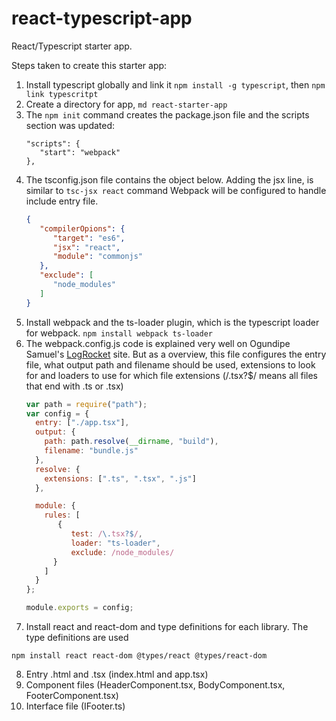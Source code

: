 # react-typescript-app
React/Typescript starter app.

Steps taken to create this starter app:
1) Install typescript globally and link it `npm install -g typescript`, then `npm link typescritpt`
2) Create a directory for app, `md react-starter-app`
3) The `npm init` command creates the package.json file and the scripts section was updated:
   ```
   "scripts": {
      "start": "webpack"
   },
   ```
4) The tsconfig.json file contains the object below. Adding the jsx line, is similar to `tsc-jsx react` command  Webpack will be configured to handle include entry file.
   ```json
   {
      "compilerOpions": {
         "target": "es6",
         "jsx": "react",
         "module": "commonjs"
      },
      "exclude": [
         "node_modules"
      ]
   }
   ```
5) Install webpack and the ts-loader plugin, which is the typescript loader for webpack.
   `npm install webpack ts-loader`
6) The webpack.config.js code is explained very well on Ogundipe Samuel's <a href="https://blog.logrocket.com/how-why-a-guide-to-using-typescript-with-react-fffb76c61614">LogRocket</a> site. But as a overview, this file configures the entry file, what output path and filename should be used, extensions to look for and loaders to use for which file extensions (/\.tsx?$/ means all files that end with .ts or .tsx) 
   ```javascript
   var path = require("path");
   var config = {
     entry: ["./app.tsx"],
     output: {
       path: path.resolve(__dirname, "build"),
       filename: "bundle.js"
     },  
     resolve: {
       extensions: [".ts", ".tsx", ".js"]
     },

     module: {
       rules: [
          {
             test: /\.tsx?$/,
             loader: "ts-loader",
             exclude: /node_modules/
         }
       ]
     }     
   };
   
   module.exports = config;
   ```
  7) Install react and react-dom and type definitions for each library. The type definitions are used 
  ```
  npm install react react-dom @types/react @types/react-dom
  ```
  8) Entry .html and .tsx (index.html and app.tsx)
  9) Component files (HeaderComponent.tsx, BodyComponent.tsx, FooterComponent.tsx)
  10) Interface file (IFooter.ts)
  
  
